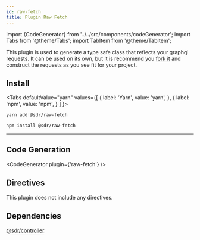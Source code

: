 ```yaml
---
id: raw-fetch
title: Plugin Raw Fetch
---
```


import {CodeGenerator} from '../../src/components/codeGenerator';
import Tabs from '@theme/Tabs';
import TabItem from '@theme/TabItem';

This plugin is used to generate a type safe class that reflects your graphql requests. It can be used on its own, but it is recommend you [fork it](https://github.com/schema-driven-rest/plugin-models/fork) and construct the requests as you see fit for your project.

## Install

<Tabs
defaultValue="yarn"
values={[
{ label: 'Yarn', value: 'yarn', },
{ label: 'npm', value: 'npm', }
]
}>
<TabItem value="yarn">

```bash
yarn add @sdr/raw-fetch
```

</TabItem>
<TabItem value="npm">

```bash
npm install @sdr/raw-fetch
```

</TabItem>
</Tabs>

---

## Code Generation

<CodeGenerator plugin={'raw-fetch'} />

## Directives

This plugin does not include any directives.

## Dependencies

[@sdr/controller](./controller.md)

